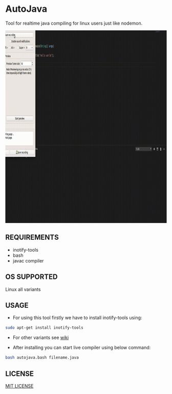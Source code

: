 # AutoJava

Tool for realtime java compiling for linux users just like nodemon.

<img src="src/Gaurav.gif" height="600px" width="1000px">

## REQUIREMENTS

* inotify-tools
* bash
* javac compiler

## OS SUPPORTED

Linux all variants

## USAGE

* For using this tool firstly we have to install inotify-tools using:

```bash
sudo apt-get install inotify-tools
```

* For other variants see [wiki](https://github.com/rvoicilas/inotify-tools/wiki)

* After installing you can start live compiler using below command:

```bash
bash autojava.bash filename.java
```

## LICENSE

[MIT LICENSE](LICENSE)
